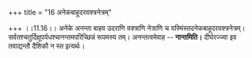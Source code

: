+++
title = "16 अनेकबाहूदरवक्त्रनेत्रम्"

+++
।।11.16।। अनेके अनन्ता बाहव उदराणि वक्त्राणि नेत्राणि च
यस्मिंस्तदनेकबाहूदरवक्त्रनेत्रम्।
सर्वतश्चतुर्दिक्षूपर्यधश्चानन्तमपरिच्छिन्नं रूपमस्य तम्। अनन्तत्वमेवाह
-- **नान्तमिति।** दीर्घरज्ज्वा इव तवाद्यन्तौ दैशिकौ न स्त इत्यर्थः।
